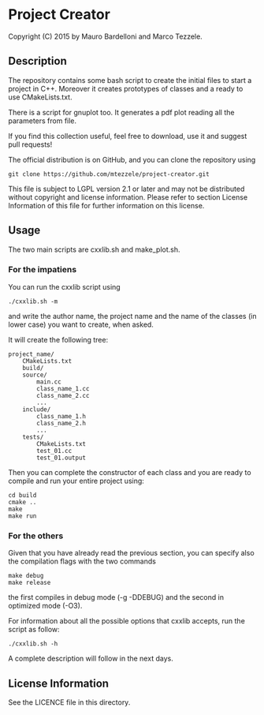 
# Project Creator

Copyright (C) 2015 by Mauro Bardelloni and Marco Tezzele.

## Description

The repository contains some bash script to create the initial files to start a project in C++. Moreover it creates prototypes of classes and a ready to use CMakeLists.txt.

There is a script for gnuplot too. It generates a pdf plot reading all the parameters from file.

If you find this collection useful, feel free to download, use it and suggest pull requests!

The official distribution is on GitHub, and you can clone the repository using

	git clone https://github.com/mtezzele/project-creator.git

This file is subject to LGPL version 2.1 or later and may not be distributed without copyright and license information. Please refer to section License Information of this file for further information on this license.


## Usage

The two main scripts are cxxlib.sh and make_plot.sh.

### For the impatiens

You can run the cxxlib script using

	./cxxlib.sh -m
    
and write the author name, the project name and the name of the classes (in lower case) you want to create, when asked.

It will create the following tree:

	project_name/
    	CMakeLists.txt
        build/
    	source/
        	main.cc
            class_name_1.cc
            class_name_2.cc
            ...
        include/
        	class_name_1.h
            class_name_2.h
            ...
        tests/
        	CMakeLists.txt
        	test_01.cc
            test_01.output
            
Then you can complete the constructor of each class and you are ready to compile and run your entire project using:

	cd build
    cmake ..
    make
	make run


### For the others

Given that you have already read the previous section, you can specify also the compilation flags with the two commands

	make debug
    make release
    
the first compiles in debug mode (-g -DDEBUG) and the second in optimized mode (-O3).
   
For information about all the possible options that cxxlib accepts, run the script as follow:

	./cxxlib.sh -h

A complete description will follow in the next days.


## License Information

See the LICENCE file in this directory.


